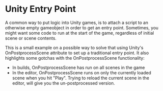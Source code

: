 # Unity Entry Point

A common way to put logic into Unity games, is to attach a script to an otherwise empty gameobject in order to get an entry point. Sometimes, you might want some code to run at the start of the game, regardless of initial scene or scene contents.

This is a small example on a possible way to solve that using Unity's OnPostprocessScene attribute to set up a traditional entry point. It also highlights some gotchas with the OnPostprocessScene functionality:

* In builds, OnPostprocessScene has run on all scenes in the game
* In the editor, OnPostprocessScene runs on only the currently loaded scene when you hit "Play". Trying to reload the current scene in the editor, will give you the un-postprocessed version.